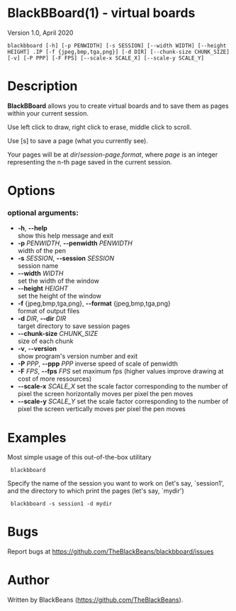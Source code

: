 # BlackBBoard(1) - virtual boards

Version 1.0, April 2020

```
blackbboard [-h] [-p PENWIDTH] [-s SESSION] [--width WIDTH] [--height HEIGHT] .IP [-f {jpeg,bmp,tga,png}] [-d DIR] [--chunk-size CHUNK_SIZE] [-v] [-P PPP] [-F FPS] [--scale-x SCALE_X] [--scale-y SCALE_Y]
```


<a name="description"></a>

# Description

**BlackBBoard** allows you to create virtual boards and to save them as pages within your current session.

Use left click to draw, right click to erase, middle click to scroll.

Use [s] to save a page (what you currently see).

Your pages will be at _dir_/_session_-_page_._format_, where _page_ is an integer representing the n-th page saved in the current session.


<a name="options"></a>

# Options


<a name="optional-arguments"></a>

### optional arguments:


* **-h**, **--help**  
  show this help message and exit
* **-p** _PENWIDTH_, **--penwidth** _PENWIDTH_  
  width of the pen
* **-s** _SESSION_, **--session** _SESSION_  
  session name
* **--width** _WIDTH_  
  set the width of the window
* **--height** _HEIGHT_  
  set the height of the window
* **-f** {jpeg,bmp,tga,png}, **--format** {jpeg,bmp,tga,png}  
  format of output files
* **-d** _DIR_, **--dir** _DIR_  
  target directory to save session pages
* **--chunk-size** _CHUNK\_SIZE_  
  size of each chunk
* **-v**, **--version**  
  show program's version number and exit
* **-P** _PPP_, **--ppp** _PPP_
  inverse speed of scale of penwidth
* **-F** _FPS_, **--fps** _FPS_
  set maximum fps (higher values improve drawing at cost of more ressources)
* **--scale-x** _SCALE\_X_
  set the scale factor corresponding to the number of pixel the screen horizontally moves per pixel the pen moves
* **--scale-y** _SCALE\_Y_
  set the scale factor corresponding to the number of pixel the screen vertically moves per pixel the pen moves

<a name="examples"></a>

# Examples

Most simple usage of this out-of-the-box utilitary

     blackbboard

Specify the name of the session you want to work on (let's say, \`session1',
and the directory to which print the pages (let's say, \`mydir')

     blackbboard -s session1 -d mydir


<a name="bugs"></a>

# Bugs

Report bugs at https://github.com/TheBlackBeans/blackbboard/issues


<a name="author"></a>

# Author

Written by BlackBeans (https://github.com/TheBlackBeans).
